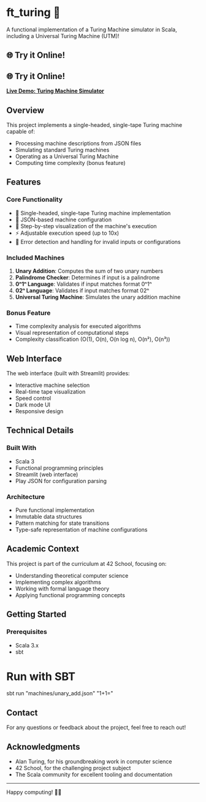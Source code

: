 # ft_turing 🤖

A functional implementation of a Turing Machine simulator in Scala, including a Universal Turing Machine (UTM)!

## 🌐 Try it Online! 

<h2>🌐 Try it Online!</h2>
<strong><a href="https://turingmachine.streamlit.app/" target="_blank">Live Demo: Turing Machine Simulator</a></strong>

## Overview

This project implements a single-headed, single-tape Turing machine capable of:
- Processing machine descriptions from JSON files
- Simulating standard Turing machines
- Operating as a Universal Turing Machine
- Computing time complexity (bonus feature)

## Features

### Core Functionality
- 🎯 Single-headed, single-tape Turing machine implementation
- 📝 JSON-based machine configuration
- 🔄 Step-by-step visualization of the machine's execution
- ⚡ Adjustable execution speed (up to 10x)
- 🛑 Error detection and handling for invalid inputs or configurations

### Included Machines
1. **Unary Addition**: Computes the sum of two unary numbers
2. **Palindrome Checker**: Determines if input is a palindrome
3. **0ⁿ1ⁿ Language**: Validates if input matches format 0ⁿ1ⁿ
4. **02ⁿ Language**: Validates if input matches format 02ⁿ
5. **Universal Turing Machine**: Simulates the unary addition machine

### Bonus Feature
- Time complexity analysis for executed algorithms
- Visual representation of computational steps
- Complexity classification (O(1), O(n), O(n log n), O(n²), O(n³))

## Web Interface

The web interface (built with Streamlit) provides:
- Interactive machine selection
- Real-time tape visualization
- Speed control
- Dark mode UI
- Responsive design

## Technical Details

### Built With
- Scala 3
- Functional programming principles
- Streamlit (web interface)
- Play JSON for configuration parsing

### Architecture
- Pure functional implementation
- Immutable data structures
- Pattern matching for state transitions
- Type-safe representation of machine configurations

## Academic Context

This project is part of the curriculum at 42 School, focusing on:
- Understanding theoretical computer science
- Implementing complex algorithms
- Working with formal language theory
- Applying functional programming concepts

## Getting Started

### Prerequisites
- Scala 3.x
- sbt

# Run with SBT
sbt run "machines/unary_add.json" "1+1="

## Contact

For any questions or feedback about the project, feel free to reach out!

## Acknowledgments

- Alan Turing, for his groundbreaking work in computer science
- 42 School, for the challenging project subject
- The Scala community for excellent tooling and documentation

---
Happy computing! 🧮✨